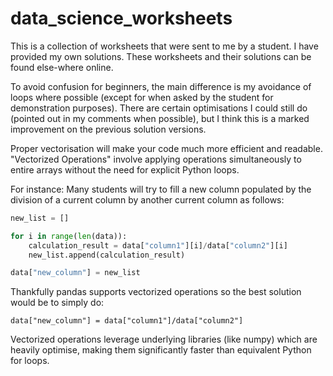 # data_science_worksheets
This is a collection of worksheets that were sent to me by a student. I have provided my own solutions. 
These worksheets and their solutions can be found else-where online. 

To avoid confusion for beginners, the main difference is my avoidance of loops where possible (except for when asked by the student for demonstration purposes). 
There are certain optimisations I could still do (pointed out in my comments when possible), but I think this is a marked improvement on the previous solution versions. 

Proper vectorisation will make your code much more efficient and readable. 
"Vectorized Operations" involve applying operations simultaneously to entire arrays without the need for explicit Python loops.

For instance: 
Many students will try to fill a new column populated by the division of a current column by another current column as follows:
```python
new_list = []

for i in range(len(data)):
    calculation_result = data["column1"][i]/data["column2"][i]
    new_list.append(calculation_result)

data["new_column"] = new_list
```
Thankfully pandas supports vectorized operations so the best solution would be to simply do:

`data["new_column"] = data["column1"]/data["column2"]`

Vectorized operations leverage underlying libraries (like numpy) which are heavily optimise, making them significantly faster than equivalent Python for loops.
